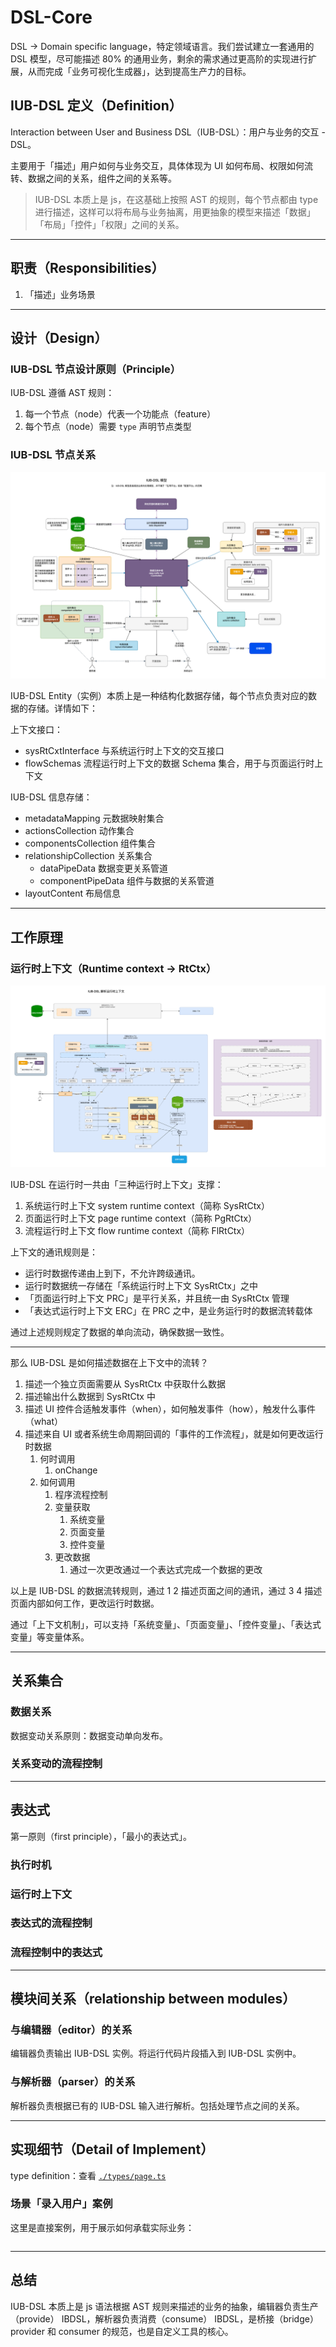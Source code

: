 # DSL-Core

DSL -> Domain specific language，特定领域语言。我们尝试建立一套通用的 DSL 模型，尽可能描述 80% 的通用业务，剩余的需求通过更高阶的实现进行扩展，从而完成「业务可视化生成器」，达到提高生产力的目标。

## IUB-DSL 定义（Definition）

Interaction between User and Business DSL（IUB-DSL）：用户与业务的交互 - DSL。

主要用于「描述」用户如何与业务交互，具体体现为 UI 如何布局、权限如何流转、数据之间的关系，组件之间的关系等。

> IUB-DSL 本质上是 js，在这基础上按照 AST 的规则，每个节点都由 type 进行描述，这样可以将布局与业务抽离，用更抽象的模型来描述「数据」「布局」「控件」「权限」之间的关系。

-----

## 职责（Responsibilities）

1. 「描述」业务场景

-----

## 设计（Design）

### IUB-DSL 节点设计原则（Principle）

IUB-DSL 遵循 AST 规则：

1. 每一个节点（node）代表一个功能点（feature）
2. 每个节点（node）需要 `type` 声明节点类型

### IUB-DSL 节点关系

![img](./docs/images/B0前端系统设计%20-%20IUB-DSL模型-Main.png)

IUB-DSL Entity（实例）本质上是一种结构化数据存储，每个节点负责对应的数据的存储。详情如下：

上下文接口：

- sysRtCxtInterface 与系统运行时上下文的交互接口
- flowSchemas 流程运行时上下文的数据 Schema 集合，用于与页面运行时上下文

IUB-DSL 信息存储：

- metadataMapping 元数据映射集合
- actionsCollection 动作集合
- componentsCollection 组件集合
- relationshipCollection 关系集合
  - dataPipeData 数据变更关系管道
  - componentPipeData 组件与数据的关系管道
- layoutContent 布局信息

-----

## 工作原理

### 运行时上下文（Runtime context -> RtCtx）

![img](./docs/images/B0前端系统设计%20-%20IUB-DSL模型-IUB-DSL%20解析运行时上下文.png)

IUB-DSL 在运行时一共由「三种运行时上下文」支撑：

1. 系统运行时上下文 system runtime context（简称 SysRtCtx）
2. 页面运行时上下文 page runtime context（简称 PgRtCtx）
3. 流程运行时上下文 flow runtime context（简称 FlRtCtx）

上下文的通讯规则是：

- 运行时数据传递由上到下，不允许跨级通讯。
- 运行时数据统一存储在「系统运行时上下文 SysRtCtx」之中
- 「页面运行时上下文 PRC」是平行关系，并且统一由 SysRtCtx 管理
- 「表达式运行时上下文 ERC」在 PRC 之中，是业务运行时的数据流转载体

通过上述规则规定了数据的单向流动，确保数据一致性。

-----

那么 IUB-DSL 是如何描述数据在上下文中的流转？

1. 描述一个独立页面需要从 SysRtCtx 中获取什么数据
2. 描述输出什么数据到 SysRtCtx 中
3. 描述 UI 控件合适触发事件（when），如何触发事件（how），触发什么事件（what）
4. 描述来自 UI 或者系统生命周期回调的「事件的工作流程」，就是如何更改运行时数据
   1. 何时调用
      1. onChange
   2. 如何调用
      1. 程序流程控制
      2. 变量获取
         1. 系统变量
         2. 页面变量
         3. 控件变量
      3. 更改数据
         1. 通过一次更改通过一个表达式完成一个数据的更改

以上是 IUB-DSL 的数据流转规则，通过 1 2 描述页面之间的通讯，通过 3 4 描述页面内部如何工作，更改运行时数据。

通过「上下文机制」，可以支持「系统变量」、「页面变量」、「控件变量」、「表达式变量」等变量体系。

-----

## 关系集合

### 数据关系

数据变动关系原则：数据变动单向发布。

### 关系变动的流程控制

-----

## 表达式

第一原则（first principle），「最小的表达式」。

### 执行时机

### 运行时上下文

### 表达式的流程控制

### 流程控制中的表达式

-----

## 模块间关系（relationship between modules）

### 与编辑器（editor）的关系

编辑器负责输出 IUB-DSL 实例。将运行代码片段插入到 IUB-DSL 实例中。

### 与解析器（parser）的关系

解析器负责根据已有的 IUB-DSL 输入进行解析。包括处理节点之间的关系。

-----

## 实现细节（Detail of Implement）

type definition：查看 [`./types/page.ts`](https://github.com/SANGET/custom-platform-tool/blob/master/packages/dsl/core/types/page.ts)

### 场景「录入用户」案例

这里是直接案例，用于展示如何承载实际业务：

```ts
```

-----

## 总结

IUB-DSL 本质上是 js 语法根据 AST 规则来描述的业务的抽象，编辑器负责生产（provide） IBDSL，解析器负责消费（consume） IBDSL，是桥接（bridge）provider 和 consumer 的规范，也是自定义工具的核心。

[typeOfDSL]: https://github.com/SANGET/custom-platform-tool/blob/master/packages/dsl/core/types/page.ts
[entityOfDSL]: https://github.com/SANGET/custom-platform-tool/blob/master/packages/dsl/core/test/create-user-page.ts
